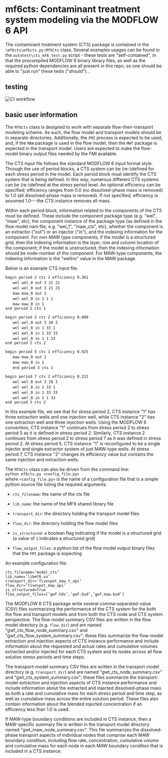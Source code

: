 # mf6cts: Contaminant treatment system modeling via the MODFLOW 6 API

The contaminant treatment system (CTS) package is contained in the `\mf6cts\mf6cts.py:Mf6Cts` class.  Several examples usages can be found in the `autotest\cts_mf6_test.py` script - these tests are "self-contained", in that the precompiled MODFLOW 6 binary library files, as well as the required python dependencies are all present in this repo, so one should be able to "just run" these tests ("should")...

## testing


![CI workflow](https://github.com/INTERA-Inc/mf6cts/actions/workflows/ci-tests-ifort.yml/badge.svg)


## basic user information

The `Mf6Cts` class is designed to work with separate flow-then-transport
modeling scheme. As such, the flow model and transport models should be
in separate directories. Additionally, the `FMI` process is expected to
be used, and, if the `MAW` package is used in the flow model, then the
`MWT` package is expected in the transport model. Users are expected to
make the flow-model binary output files needed by the FMI available.

The CTS input file follows the standard MODFLOW 6 input format style.
Through the use of period blocks, a CTS system can be (re-)defined for
each stress period in the model. Each period block must identify the CTS
system that is being defined. In this way, numerous different CTS
systems can be (re-)defined at the stress period level. An optional
efficiency can be specified; efficiency ranges from 0.0 (no
dissolved-phase mass is removed) to 1.0 (all dissolved-phase mass is
removed). If not specified, efficiency is assumed 1.0---the CTS instance
removes all mass.

Within each period block, information related to the components of the
CTS must be defined. These include the component package type (e.g.
"wel", "maw", etc), the component instance of the package type (as
defined in the flow model nam file, e.g. "wel_1", "maw_cts", etc),
whether the component is an extractor ("out") or an injector ("in"), and
the indexing information for the component. For non-MAW type components,
if the model is a structured grid, then the indexing information is the
layer, row and column location of the component; if the model is
unstructured, then the indexing information should be node-number of the
component. For MAW-type components, the indexing information is the
"wellno" value in the MAW package.

Below is an example CTS input file:

`begin period 2 cts 1 efficiency 0.361 `  
&nbsp;&nbsp;&nbsp;&nbsp;&nbsp;&nbsp;`wel wel_0 out 3 21 21 `  
&nbsp;&nbsp;&nbsp;&nbsp;&nbsp;&nbsp;`wel wel_0 out 3 21 23 `   
&nbsp;&nbsp;&nbsp;&nbsp;&nbsp;&nbsp;`maw maw_0 out 2 `   
&nbsp;&nbsp;&nbsp;&nbsp;&nbsp;&nbsp;`wel wel_0 in 1 1 1 `  
&nbsp;&nbsp;&nbsp;&nbsp;&nbsp;&nbsp;`maw maw_0 in 1 `   
`end period 2 cts 1 `  
  
`begin period 2 cts 2 efficiency 0.909 `  
&nbsp;&nbsp;&nbsp;&nbsp;&nbsp;&nbsp;`wel wel_0 out 3 20 3 `  
&nbsp;&nbsp;&nbsp;&nbsp;&nbsp;&nbsp;`wel wel_0 in 1 33 1 `  
&nbsp;&nbsp;&nbsp;&nbsp;&nbsp;&nbsp;`wel wel_0 in 1 33 33 `  
&nbsp;&nbsp;&nbsp;&nbsp;&nbsp;&nbsp;`wel wel_0 in 1 1 33 `  
`end period 2 cts 2 `  
  
`begin period 5 cts 1 efficiency 0.925 `  
&nbsp;&nbsp;&nbsp;&nbsp;&nbsp;&nbsp;`maw maw_0 out 2 `  
&nbsp;&nbsp;&nbsp;&nbsp;&nbsp;&nbsp;`maw maw_0 in 1 `  
&nbsp;&nbsp;&nbsp;&nbsp;&nbsp;&nbsp;`end period 3 cts 1 `  
  
`begin period 7 cts 2 efficiency 0.222 `  
&nbsp;&nbsp;&nbsp;&nbsp;&nbsp;&nbsp;`wel wel_0 out 3 20 3 `  
&nbsp;&nbsp;&nbsp;&nbsp;&nbsp;&nbsp;`wel wel_0 in 1 33 1 `  
&nbsp;&nbsp;&nbsp;&nbsp;&nbsp;&nbsp;`wel wel_0 in 1 33 33 `   
&nbsp;&nbsp;&nbsp;&nbsp;&nbsp;&nbsp;`wel wel_0 in 1 1 33 `  
`end period 3 cts 2 `  
  

In this example file, we see that for stress period 2, CTS instance "1"
has three extraction wells and one injection well, while CTS instance
"2" has one extraction well and three injection wells. Using the MODFLOW
6 convention, CTS instance "1" continues from stress period 2 to stress
period 5 as it is defined in stress period 2. Similarly, CTS instance 2
continues from stress period 2 to stress period 7 as it was defined in
stress period 2. At stress period 5, CTS instance "1" is reconfigured to
be a single injector and single extractor system of just MAW-type wells.
At stress period 7, CTS instance "2" changes its efficiency value but
contains the same injection and extraction wells.

The `Mf6Cts` class can also be driven from the command line:\
`python mf6cts.py <config_file.py> `\
where `<config_file.py>` is the name of a configuration file that is a
simple python source file listing the required arguments:

-   `cts_filename`: the name of the cts file

-   `lib_name`: the name of the MF6 shared library file

-   `transport_dir`: the directory holding the transport model files

-   `flow_dir`: the directory holding the flow model files

-   `is_structured`: a boolean flag indicating if the model is a
    structured grid (a value of `1` indicates a structured grid)

-   `flow_output_files`: a python list of the flow model output binary
    files that the `FMI` package is expecting

An example configuration file:

`cts_filename=’model.cts’`   
`lib_name=’libmf6.so’ `    
`transport_dir=’fivespot_maw_t_api’ `  
`flow_dir=’fivespot_maw_api’ `   
`is_structured=True `  
`flow_output_files=[’gwf.hds’,’gwf.bud’,’gwf.maw.bud’] `  
  

The MODFLOW 6 CTS package write several comma-separated-value (CSV)
files summarizing the performance of the CTS system for the both the
flow and transport models and from both the CTS node and CTS system
perspective. The flow model summary CSV files are written in the flow
model directory (e.g. `flow_dir`) and are named
"gwf_cts_flow_node_summary.csv" and "gwf_cts_flow_system_summary.csv";
these files summarize the flow-model extraction and injection aspects of
CTS instance performance and include information about the requested and
actual rates and cumulative volumes extracted and/or injected for each
CTS system and its nodes across all flow solution stress periods and
time steps.

The transport-model summary CSV files are written in the transport model
directory (e.g. `transport_dir`) and are named
"gwt_cts_node_summary.csv" and "gwt_cts_system_summary.csv"; these files
summarize the transport-model extraction and injection aspects of CTS
instance performance and include information about the extracted and
injected dissolved-phase mass as both a rate and cumulative mass for
each stress period and time step, as well as cumulative mass across the
entire solution period. These files also contain information about the
blended injected concentration if an efficiency less than 1.0 is used.

If MAW-type boundary conditions are included in CTS instance, then a
MAW-specific summary file is written in the transport model directory
named "gwt_maw_node_summary.csv". This file summarizes the
dissolved-phase transport aspects of individual nodes that comprise each
MAW boundary condition, including flow rate, concentration, cumulative
volume and cumulative mass for each node in each MAW boundary condition
that is included in a CTS instance.
